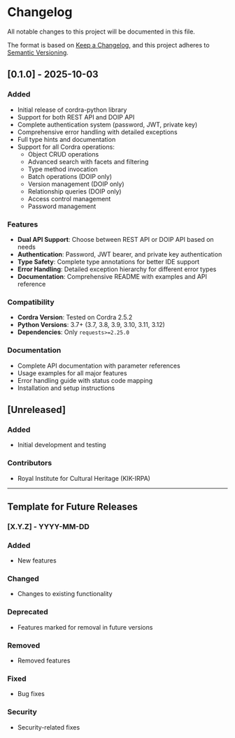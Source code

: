 # Changelog

All notable changes to this project will be documented in this file.

The format is based on [Keep a Changelog](https://keepachangelog.com/en/1.0.0/),
and this project adheres to [Semantic Versioning](https://semver.org/spec/v2.0.0.html).

## [0.1.0] - 2025-10-03

### Added
- Initial release of cordra-python library
- Support for both REST API and DOIP API
- Complete authentication system (password, JWT, private key)
- Comprehensive error handling with detailed exceptions
- Full type hints and documentation
- Support for all Cordra operations:
  - Object CRUD operations
  - Advanced search with facets and filtering
  - Type method invocation
  - Batch operations (DOIP only)
  - Version management (DOIP only)
  - Relationship queries (DOIP only)
  - Access control management
  - Password management

### Features
- **Dual API Support**: Choose between REST API or DOIP API based on needs
- **Authentication**: Password, JWT bearer, and private key authentication
- **Type Safety**: Complete type annotations for better IDE support
- **Error Handling**: Detailed exception hierarchy for different error types
- **Documentation**: Comprehensive README with examples and API reference

### Compatibility
- **Cordra Version**: Tested on Cordra 2.5.2
- **Python Versions**: 3.7+ (3.7, 3.8, 3.9, 3.10, 3.11, 3.12)
- **Dependencies**: Only `requests>=2.25.0`

### Documentation
- Complete API documentation with parameter references
- Usage examples for all major features
- Error handling guide with status code mapping
- Installation and setup instructions

## [Unreleased]

### Added
- Initial development and testing

### Contributors
- Royal Institute for Cultural Heritage (KIK-IRPA)

---

## Template for Future Releases

### [X.Y.Z] - YYYY-MM-DD

### Added
- New features

### Changed
- Changes to existing functionality

### Deprecated
- Features marked for removal in future versions

### Removed
- Removed features

### Fixed
- Bug fixes

### Security
- Security-related fixes
